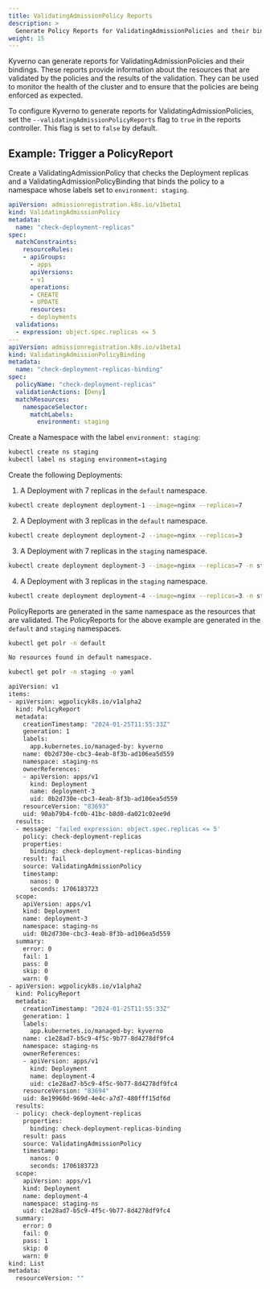 ```yaml
---
title: ValidatingAdmissionPolicy Reports
description: >
  Generate Policy Reports for ValidatingAdmissionPolicies and their bindings.
weight: 15
---
```


Kyverno can generate reports for ValidatingAdmissionPolicies and their bindings. These reports provide information about the resources that are validated by the policies and the results of the validation. They can be used to monitor the health of the cluster and to ensure that the policies are being enforced as expected.

To configure Kyverno to generate reports for ValidatingAdmissionPolicies, set the `--validatingAdmissionPolicyReports` flag to `true` in the reports controller. This flag is set to `false` by default.

## Example: Trigger a PolicyReport

Create a ValidatingAdmissionPolicy that checks the Deployment replicas and a ValidatingAdmissionPolicyBinding that binds the policy to a namespace whose labels set to `environment: staging`.

```yaml
apiVersion: admissionregistration.k8s.io/v1beta1
kind: ValidatingAdmissionPolicy
metadata:
  name: "check-deployment-replicas"
spec:
  matchConstraints:
    resourceRules:
    - apiGroups:
      - apps
      apiVersions:
      - v1
      operations:
      - CREATE
      - UPDATE
      resources:
      - deployments
  validations:
  - expression: object.spec.replicas <= 5
---
apiVersion: admissionregistration.k8s.io/v1beta1
kind: ValidatingAdmissionPolicyBinding
metadata:
  name: "check-deployment-replicas-binding"
spec:
  policyName: "check-deployment-replicas"
  validationActions: [Deny]
  matchResources:
    namespaceSelector:
      matchLabels:
        environment: staging
```

Create a Namespace with the label `environment: staging`:

```sh
kubectl create ns staging
kubectl label ns staging environment=staging
```

Create the following Deployments:
1. A Deployment with 7 replicas in the `default` namespace.

```sh
kubectl create deployment deployment-1 --image=nginx --replicas=7
```

2. A Deployment with 3 replicas in the `default` namespace.

```sh
kubectl create deployment deployment-2 --image=nginx --replicas=3
```

3. A Deployment with 7 replicas in the `staging` namespace.

```sh
kubectl create deployment deployment-3 --image=nginx --replicas=7 -n staging
```

4. A Deployment with 3 replicas in the `staging` namespace.

```sh
kubectl create deployment deployment-4 --image=nginx --replicas=3 -n staging
```

PolicyReports are generated in the same namespace as the resources that are validated. The PolicyReports for the above example are generated in the `default` and `staging` namespaces.

```sh
kubectl get polr -n default

No resources found in default namespace.
```

```sh
kubectl get polr -n staging -o yaml

apiVersion: v1
items:
- apiVersion: wgpolicyk8s.io/v1alpha2
  kind: PolicyReport
  metadata:
    creationTimestamp: "2024-01-25T11:55:33Z"
    generation: 1
    labels:
      app.kubernetes.io/managed-by: kyverno
    name: 0b2d730e-cbc3-4eab-8f3b-ad106ea5d559
    namespace: staging-ns
    ownerReferences:
    - apiVersion: apps/v1
      kind: Deployment
      name: deployment-3
      uid: 0b2d730e-cbc3-4eab-8f3b-ad106ea5d559
    resourceVersion: "83693"
    uid: 90ab79b4-fc0b-41bc-b8d0-da021c02ee9d
  results:
  - message: 'failed expression: object.spec.replicas <= 5'
    policy: check-deployment-replicas
    properties:
      binding: check-deployment-replicas-binding
    result: fail
    source: ValidatingAdmissionPolicy
    timestamp:
      nanos: 0
      seconds: 1706183723
  scope:
    apiVersion: apps/v1
    kind: Deployment
    name: deployment-3
    namespace: staging-ns
    uid: 0b2d730e-cbc3-4eab-8f3b-ad106ea5d559
  summary:
    error: 0
    fail: 1
    pass: 0
    skip: 0
    warn: 0
- apiVersion: wgpolicyk8s.io/v1alpha2
  kind: PolicyReport
  metadata:
    creationTimestamp: "2024-01-25T11:55:33Z"
    generation: 1
    labels:
      app.kubernetes.io/managed-by: kyverno
    name: c1e28ad7-b5c9-4f5c-9b77-8d4278df9fc4
    namespace: staging-ns
    ownerReferences:
    - apiVersion: apps/v1
      kind: Deployment
      name: deployment-4
      uid: c1e28ad7-b5c9-4f5c-9b77-8d4278df9fc4
    resourceVersion: "83694"
    uid: 8e19960d-969d-4e4c-a7d7-480fff15df6d
  results:
  - policy: check-deployment-replicas
    properties:
      binding: check-deployment-replicas-binding
    result: pass
    source: ValidatingAdmissionPolicy
    timestamp:
      nanos: 0
      seconds: 1706183723
  scope:
    apiVersion: apps/v1
    kind: Deployment
    name: deployment-4
    namespace: staging-ns
    uid: c1e28ad7-b5c9-4f5c-9b77-8d4278df9fc4
  summary:
    error: 0
    fail: 0
    pass: 1
    skip: 0
    warn: 0
kind: List
metadata:
  resourceVersion: ""
```
